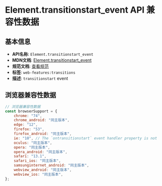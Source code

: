 # Element.transitionstart_event API 兼容性数据

## 基本信息

- **API名称**: `Element.transitionstart_event`
- **MDN文档**: [Element.transitionstart_event](https://developer.mozilla.org/docs/Web/API/Element/transitionstart_event)
- **规范文档**: [查看规范](https://drafts.csswg.org/css-transitions/#transitionstart)
- **标签**: `web-features:transitions`
- **描述**: `transitionstart` event

## 浏览器兼容性数据

```javascript
// 浏览器兼容性数据
const browserSupport = {
    chrome: "74",
    chrome_android: "同主版本",
    edge: "12",
    firefox: "53",
    firefox_android: "同主版本",
    ie: "10", // The `ontransitionstart` event handler property is not supported. To listen to this event, use `eleme...,
    oculus: "同主版本",
    opera: "同主版本",
    opera_android: "同主版本",
    safari: "13.1",
    safari_ios: "同主版本",
    samsunginternet_android: "同主版本",
    webview_android: "同主版本",
    webview_ios: "同主版本",
};

```

